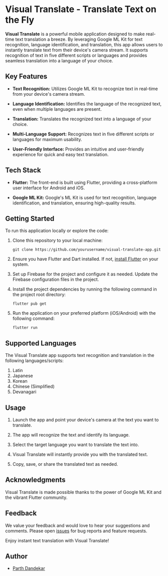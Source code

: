 # Visual Translate - Translate Text on the Fly

**Visual Translate** is a powerful mobile application designed to make real-time text translation a breeze. By leveraging Google ML Kit for text recognition, language identification, and translation, this app allows users to instantly translate text from their device's camera stream. It supports recognition of text in five different scripts or languages and provides seamless translation into a language of your choice.

## Key Features

- **Text Recognition:** Utilizes Google ML Kit to recognize text in real-time from your device's camera stream.

- **Language Identification:** Identifies the language of the recognized text, even when multiple languages are present.

- **Translation:** Translates the recognized text into a language of your choice.

- **Multi-Language Support:** Recognizes text in five different scripts or languages for maximum usability.

- **User-Friendly Interface:** Provides an intuitive and user-friendly experience for quick and easy text translation.

## Tech Stack

- **Flutter:** The front-end is built using Flutter, providing a cross-platform user interface for Android and iOS.

- **Google ML Kit:** Google's ML Kit is used for text recognition, language identification, and translation, ensuring high-quality results.

## Getting Started

To run this application locally or explore the code:

1. Clone this repository to your local machine:

   ```
   git clone https://github.com/yourusername/visual-translate-app.git
   ```

2. Ensure you have Flutter and Dart installed. If not, [install Flutter](https://flutter.dev/docs/get-started/install) on your system.

3. Set up Firebase for the project and configure it as needed. Update the Firebase configuration files in the project.

4. Install the project dependencies by running the following command in the project root directory:

   ```
   flutter pub get
   ```

5. Run the application on your preferred platform (iOS/Android) with the following command:

   ```
   flutter run
   ```

## Supported Languages

The Visual Translate app supports text recognition and translation in the following languages/scripts:

1. Latin
2. Japanese
3. Korean
5. Chinese (Simplified)
6. Devanagari

## Usage

1. Launch the app and point your device's camera at the text you want to translate.

2. The app will recognize the text and identify its language.

3. Select the target language you want to translate the text into.

4. Visual Translate will instantly provide you with the translated text.

5. Copy, save, or share the translated text as needed.


## Acknowledgments

Visual Translate is made possible thanks to the power of Google ML Kit and the vibrant Flutter community.

## Feedback

We value your feedback and would love to hear your suggestions and comments. Please open [issues](www.github.com/parthd2d/VisualTranslate/issues) for bug reports and feature requests.

Enjoy instant text translation with Visual Translate!


## Author

- [Parth Dandekar](https://github.com/parthd2d)
